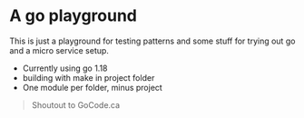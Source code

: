 # A go playground

This is just a playground for testing patterns and some stuff for trying out go and 
a micro service setup. 


- Currently using go 1.18
- building with make in project folder
- One module per folder, minus project 

> Shoutout to GoCode.ca
